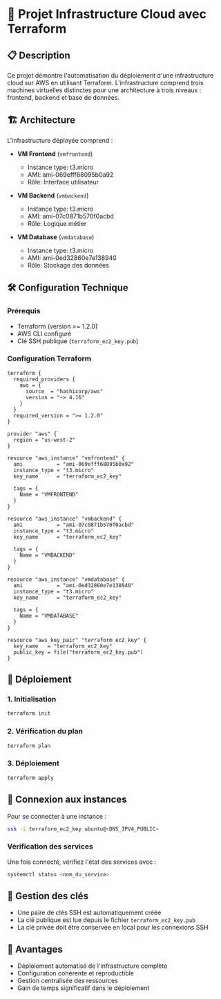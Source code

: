 # 🚀 Projet Infrastructure Cloud avec Terraform

## 📋 Description

Ce projet démontre l'automatisation du déploiement d'une infrastructure cloud sur AWS en utilisant Terraform. L'infrastructure comprend trois machines virtuelles distinctes pour une architecture à trois niveaux : frontend, backend et base de données.

## 🏗️ Architecture

L'infrastructure déployée comprend :

- **VM Frontend** (`vmfrontend`)

  - Instance type: t3.micro
  - AMI: ami-069efff68095b0a92
  - Rôle: Interface utilisateur

- **VM Backend** (`vmbackend`)

  - Instance type: t3.micro
  - AMI: ami-07c0871b570f0acbd
  - Rôle: Logique métier

- **VM Database** (`vmdatabase`)
  - Instance type: t3.micro
  - AMI: ami-0ed32860e7e138940
  - Rôle: Stockage des données

## 🛠️ Configuration Technique

### Prérequis

- Terraform (version >= 1.2.0)
- AWS CLI configuré
- Clé SSH publique (`terraform_ec2_key.pub`)

### Configuration Terraform

```hcl
terraform {
  required_providers {
    aws = {
      source  = "hashicorp/aws"
      version = "~> 4.16"
    }
  }
  required_version = ">= 1.2.0"
}

provider "aws" {
  region = "us-west-2"
}

resource "aws_instance" "vmfrontend" {
  ami           = "ami-069efff68095b0a92"
  instance_type = "t3.micro"
  key_name      = "terraform_ec2_key"

  tags = {
    Name = "VMFRONTEND"
  }
}

resource "aws_instance" "vmbackend" {
  ami           = "ami-07c0871b570f0acbd"
  instance_type = "t3.micro"
  key_name      = "terraform_ec2_key"

  tags = {
    Name = "VMBACKEND"
  }
}

resource "aws_instance" "vmdatabase" {
  ami           = "ami-0ed32860e7e138940"
  instance_type = "t3.micro"
  key_name      = "terraform_ec2_key"

  tags = {
    Name = "VMDATABASE"
  }
}

resource "aws_key_pair" "terraform_ec2_key" {
  key_name   = "terraform_ec2_key"
  public_key = file("terraform_ec2_key.pub")
}
```

## 🚀 Déploiement

### 1. Initialisation

```bash
terraform init
```

### 2. Vérification du plan

```bash
terraform plan
```

### 3. Déploiement

```bash
terraform apply
```

## 🔐 Connexion aux instances

Pour se connecter à une instance :

```bash
ssh -i terraform_ec2_key ubuntu@<DNS_IPV4_PUBLIC>
```

### Vérification des services

Une fois connecté, vérifiez l'état des services avec :

```bash
systemctl status <nom_du_service>
```

## 🔑 Gestion des clés

- Une paire de clés SSH est automatiquement créée
- La clé publique est lue depuis le fichier `terraform_ec2_key.pub`
- La clé privée doit être conservée en local pour les connexions SSH

## 🎯 Avantages

- Déploiement automatisé de l'infrastructure complète
- Configuration cohérente et reproductible
- Gestion centralisée des ressources
- Gain de temps significatif dans le déploiement
